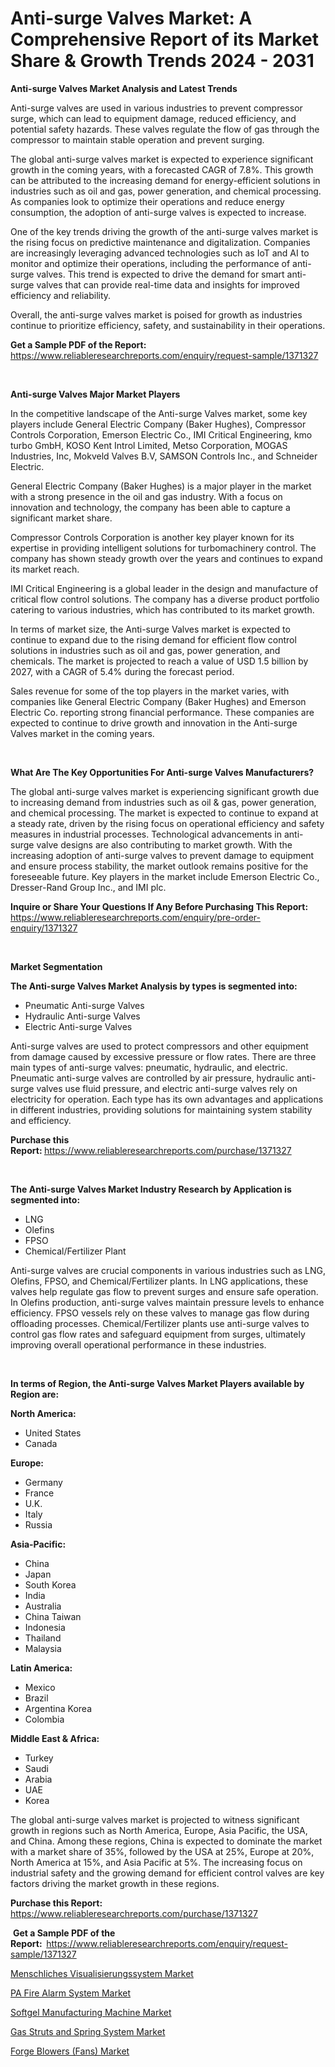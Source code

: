 <p><h1>Anti-surge Valves Market: A Comprehensive Report of its Market Share & Growth Trends 2024 - 2031</h1></p><p><strong>Anti-surge Valves Market Analysis and Latest Trends</strong></p>
<p><p>Anti-surge valves are used in various industries to prevent compressor surge, which can lead to equipment damage, reduced efficiency, and potential safety hazards. These valves regulate the flow of gas through the compressor to maintain stable operation and prevent surging.</p><p>The global anti-surge valves market is expected to experience significant growth in the coming years, with a forecasted CAGR of 7.8%. This growth can be attributed to the increasing demand for energy-efficient solutions in industries such as oil and gas, power generation, and chemical processing. As companies look to optimize their operations and reduce energy consumption, the adoption of anti-surge valves is expected to increase.</p><p>One of the key trends driving the growth of the anti-surge valves market is the rising focus on predictive maintenance and digitalization. Companies are increasingly leveraging advanced technologies such as IoT and AI to monitor and optimize their operations, including the performance of anti-surge valves. This trend is expected to drive the demand for smart anti-surge valves that can provide real-time data and insights for improved efficiency and reliability.</p><p>Overall, the anti-surge valves market is poised for growth as industries continue to prioritize efficiency, safety, and sustainability in their operations.</p></p>
<p><strong>Get a Sample PDF of the Report:&nbsp;</strong> <a href="https://www.reliableresearchreports.com/enquiry/request-sample/1371327">https://www.reliableresearchreports.com/enquiry/request-sample/1371327</a></p>
<p>&nbsp;</p>
<p><strong>Anti-surge Valves Major Market Players</strong></p>
<p><p>In the competitive landscape of the Anti-surge Valves market, some key players include General Electric Company (Baker Hughes), Compressor Controls Corporation, Emerson Electric Co., IMI Critical Engineering, kmo turbo GmbH, KOSO Kent Introl Limited, Metso Corporation, MOGAS Industries, Inc, Mokveld Valves B.V, SAMSON Controls Inc., and Schneider Electric.</p><p>General Electric Company (Baker Hughes) is a major player in the market with a strong presence in the oil and gas industry. With a focus on innovation and technology, the company has been able to capture a significant market share. </p><p>Compressor Controls Corporation is another key player known for its expertise in providing intelligent solutions for turbomachinery control. The company has shown steady growth over the years and continues to expand its market reach.</p><p>IMI Critical Engineering is a global leader in the design and manufacture of critical flow control solutions. The company has a diverse product portfolio catering to various industries, which has contributed to its market growth.</p><p>In terms of market size, the Anti-surge Valves market is expected to continue to expand due to the rising demand for efficient flow control solutions in industries such as oil and gas, power generation, and chemicals. The market is projected to reach a value of USD 1.5 billion by 2027, with a CAGR of 5.4% during the forecast period.</p><p>Sales revenue for some of the top players in the market varies, with companies like General Electric Company (Baker Hughes) and Emerson Electric Co. reporting strong financial performance. These companies are expected to continue to drive growth and innovation in the Anti-surge Valves market in the coming years.</p></p>
<p>&nbsp;</p>
<p><strong>What Are The Key Opportunities For Anti-surge Valves Manufacturers?</strong></p>
<p><p>The global anti-surge valves market is experiencing significant growth due to increasing demand from industries such as oil & gas, power generation, and chemical processing. The market is expected to continue to expand at a steady rate, driven by the rising focus on operational efficiency and safety measures in industrial processes. Technological advancements in anti-surge valve designs are also contributing to market growth. With the increasing adoption of anti-surge valves to prevent damage to equipment and ensure process stability, the market outlook remains positive for the foreseeable future. Key players in the market include Emerson Electric Co., Dresser-Rand Group Inc., and IMI plc.</p></p>
<p><strong>Inquire or Share Your Questions If Any Before Purchasing This Report:</strong> <a href="https://www.reliableresearchreports.com/enquiry/pre-order-enquiry/1371327">https://www.reliableresearchreports.com/enquiry/pre-order-enquiry/1371327</a></p>
<p>&nbsp;</p>
<p><strong>Market Segmentation</strong></p>
<p><strong>The Anti-surge Valves Market Analysis by types is segmented into:</strong></p>
<p><ul><li>Pneumatic Anti-surge Valves</li><li>Hydraulic Anti-surge Valves</li><li>Electric Anti-surge Valves</li></ul></p>
<p><p>Anti-surge valves are used to protect compressors and other equipment from damage caused by excessive pressure or flow rates. There are three main types of anti-surge valves: pneumatic, hydraulic, and electric. Pneumatic anti-surge valves are controlled by air pressure, hydraulic anti-surge valves use fluid pressure, and electric anti-surge valves rely on electricity for operation. Each type has its own advantages and applications in different industries, providing solutions for maintaining system stability and efficiency.</p></p>
<p><strong>Purchase this Report:&nbsp;</strong><a href="https://www.reliableresearchreports.com/purchase/1371327">https://www.reliableresearchreports.com/purchase/1371327</a></p>
<p>&nbsp;</p>
<p><strong>The Anti-surge Valves Market Industry Research by Application is segmented into:</strong></p>
<p><ul><li>LNG</li><li>Olefins</li><li>FPSO</li><li>Chemical/Fertilizer Plant</li></ul></p>
<p><p>Anti-surge valves are crucial components in various industries such as LNG, Olefins, FPSO, and Chemical/Fertilizer plants. In LNG applications, these valves help regulate gas flow to prevent surges and ensure safe operation. In Olefins production, anti-surge valves maintain pressure levels to enhance efficiency. FPSO vessels rely on these valves to manage gas flow during offloading processes. Chemical/Fertilizer plants use anti-surge valves to control gas flow rates and safeguard equipment from surges, ultimately improving overall operational performance in these industries.</p></p>
<p>&nbsp;</p>
<p><strong>In terms of Region, the Anti-surge Valves Market Players available by Region are:</strong></p>
<p>
    <p> <strong> North America: </strong>
        <ul>
            <li>United States</li>
            <li>Canada</li>
        </ul>
        </p> 
    <p> <strong> Europe: </strong>
        <ul>
            <li>Germany</li>
            <li>France</li>
            <li>U.K.</li>
            <li>Italy</li>
            <li>Russia</li>
        </ul>
        </p> 
    <p> <strong> Asia-Pacific: </strong>
        <ul>
            <li>China</li>
            <li>Japan</li>
            <li>South Korea</li>
            <li>India</li>
            <li>Australia</li>
            <li>China Taiwan</li>
            <li>Indonesia</li>
            <li>Thailand</li>
            <li>Malaysia</li>
        </ul>
        </p> 
    <p> <strong> Latin America: </strong>
        <ul>
            <li>Mexico</li>
            <li>Brazil</li>
            <li>Argentina Korea</li>
            <li>Colombia</li>
        </ul>
        </p> 
    <p> <strong> Middle East & Africa: </strong>
        <ul>
            <li>Turkey</li>
            <li>Saudi</li>
            <li>Arabia</li>
            <li>UAE</li>
            <li>Korea</li>
        </ul>
    </p>
    </p>
<p><p>The global anti-surge valves market is projected to witness significant growth in regions such as North America, Europe, Asia Pacific, the USA, and China. Among these regions, China is expected to dominate the market with a market share of 35%, followed by the USA at 25%, Europe at 20%, North America at 15%, and Asia Pacific at 5%. The increasing focus on industrial safety and the growing demand for efficient control valves are key factors driving the market growth in these regions.</p></p>
<p><strong>Purchase this Report: </strong><a href="https://www.reliableresearchreports.com/purchase/1371327">https://www.reliableresearchreports.com/purchase/1371327</a></p>
<p>&nbsp;<strong>Get a Sample PDF of the Report:&nbsp;&nbsp;</strong><a href="https://www.reliableresearchreports.com/enquiry/request-sample/1371327">https://www.reliableresearchreports.com/enquiry/request-sample/1371327</a></p>
<p><strong></strong></p>
<p><p><a href="https://medium.com/@lolitanader/menschliches-visualisierungssystem-market-comprehensive-assessment-by-type-application-and-43d21a7ca92d">Menschliches Visualisierungssystem Market</a></p><p><a href="https://medium.com/@lolitanader/pa-fire-alarm-system-market-the-key-to-successful-business-strategy-forecast-till-2031-4ee5532722a3">PA Fire Alarm System Market</a></p><p><a href="https://medium.com/@lolitanader/softgel-manufacturing-machine-market-furnishes-information-on-market-share-market-trends-and-948ee446bf95">Softgel Manufacturing Machine Market</a></p><p><a href="https://github.com/Sherrillcrooksxa8i18ucf2m/Market-Research-Report-List-1/blob/main/gas-struts-and-spring-system-market.md">Gas Struts and Spring System Market</a></p><p><a href="https://github.com/khansimonweber1lqujlwoz15d/Market-Research-Report-List-1/blob/main/forge-blowers-fans-market.md">Forge Blowers (Fans) Market</a></p></p>